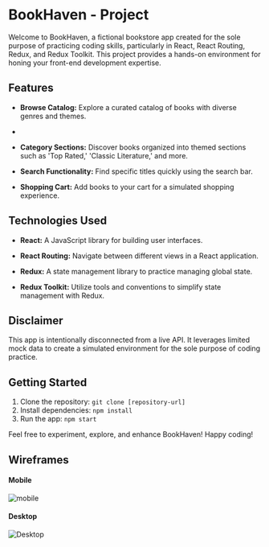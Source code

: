 # BookHaven - Project

Welcome to BookHaven, a fictional bookstore app created for the sole purpose of practicing coding skills, particularly in React, React Routing, Redux, and Redux Toolkit. This project provides a hands-on environment for honing your front-end development expertise.

## Features

- **Browse Catalog:** Explore a curated catalog of books with diverse genres and themes.
- 
- **Category Sections:** Discover books organized into themed sections such as 'Top Rated,' 'Classic Literature,' and more.

- **Search Functionality:** Find specific titles quickly using the search bar.

- **Shopping Cart:** Add books to your cart for a simulated shopping experience.

## Technologies Used

- **React:** A JavaScript library for building user interfaces.
- **React Routing:** Navigate between different views in a React application.

- **Redux:** A state management library to practice managing global state.

- **Redux Toolkit:** Utilize tools and conventions to simplify state management with Redux.

## Disclaimer

This app is intentionally disconnected from a live API. It leverages limited mock data to create a simulated environment for the sole purpose of coding practice.

## Getting Started

1. Clone the repository: `git clone [repository-url]`
2. Install dependencies: `npm install`
3. Run the app: `npm start`

Feel free to experiment, explore, and enhance BookHaven! Happy coding!

## Wireframes

#### Mobile 

![mobile](https://github.com/Hekimianz/bookhaven/assets/97762477/3dd98ab1-57fc-4752-9997-ff6a06f525b1)

#### Desktop
![Desktop](https://github.com/Hekimianz/bookhaven/assets/97762477/8c31d853-1aa6-422a-9cf3-627b1fab6853)

